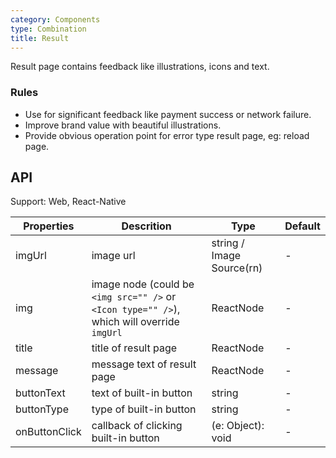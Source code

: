 ```yaml
---
category: Components
type: Combination
title: Result
---
```


Result page contains feedback like illustrations, icons and text.

### Rules

- Use for significant feedback like payment success or network failure.
- Improve brand value with beautiful illustrations.
- Provide obvious operation point for error type result page, eg: reload page.

## API

Support: Web, React-Native

Properties | Descrition | Type | Default
-----------|------------|------|--------
imgUrl | image url | string / Image Source(rn)  | -
img | image node (could be `<img src="" />` or `<Icon type="" />`), which will override `imgUrl` | ReactNode | -
title | title of result page | ReactNode | -
message | message text of result page | ReactNode | -
buttonText | text of built-in button | string | -
buttonType | type of built-in button | string | -
onButtonClick | callback of clicking built-in button | (e: Object): void | -

